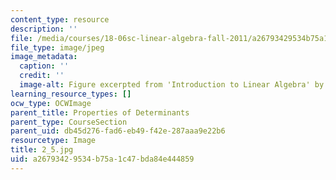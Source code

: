 ```yaml
---
content_type: resource
description: ''
file: /media/courses/18-06sc-linear-algebra-fall-2011/a26793429534b75a1c47bda84e444859_2_5.jpg
file_type: image/jpeg
image_metadata:
  caption: ''
  credit: ''
  image-alt: Figure excerpted from 'Introduction to Linear Algebra' by G.S. Strang
learning_resource_types: []
ocw_type: OCWImage
parent_title: Properties of Determinants
parent_type: CourseSection
parent_uid: db45d276-fad6-eb49-f42e-287aaa9e22b6
resourcetype: Image
title: 2_5.jpg
uid: a2679342-9534-b75a-1c47-bda84e444859
---
```

